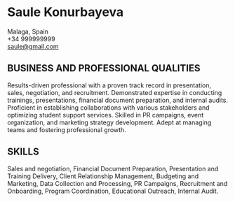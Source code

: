 # Saule Konurbayeva

Malaga, Spain  
+34 999999999  
saule@gmail.com

## BUSINESS AND PROFESSIONAL QUALITIES

Results-driven professional with a proven track record in presentation, sales, negotiation, and recruitment. Demonstrated expertise in conducting trainings, presentations, financial document preparation, and internal audits. Proficient in establishing collaborations with various stakeholders and optimizing student support services. Skilled in PR campaigns, event organization, and marketing strategy development. Adept at managing teams and fostering professional growth. 

## SKILLS

Sales and negotiation, Financial Document Preparation, Presentation and Training Delivery, Client Relationship Management, Budgeting and Marketing, Data Collection and Processing, PR Campaigns, Recruitment and Onboarding, Program Coordination, Educational Outreach, Internal Audit.


